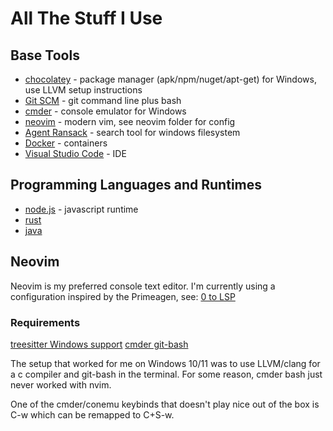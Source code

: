 # All The Stuff I Use

## Base Tools
- [chocolatey](https://chocolatey.org/install) - package manager (apk/npm/nuget/apt-get) for Windows, use LLVM setup instructions
- [Git SCM](https://git-scm.com/downloads) - git command line plus bash
- [cmder](https://cmder.app) - console emulator for Windows
- [neovim](https://neovim.io) - modern vim, see neovim folder for config
- [Agent Ransack](https://www.mythicsoft.com/agentransack) - search tool for windows filesystem
- [Docker](https://www.docker.com) - containers
- [Visual Studio Code](https://code.visualstudio.com) - IDE

## Programming Languages and Runtimes
- [node.js](https://nodejs.org) - javascript runtime
- [rust](https://www.rust-lang.org)
- [java](https://www.oracle.com/java/technologies/downloads)

## Neovim
Neovim is my preferred console text editor.  I'm currently using a configuration inspired by the Primeagen, see: [0 to LSP](https://www.youtube.com/watch?v=w7i4amO_zaE)

### Requirements
[treesitter Windows support](https://github.com/nvim-treesitter/nvim-treesitter/wiki/Windows-support)
[cmder git-bash](https://gist.github.com/nickautomatic/02ccb76292f7f8d9767e)

The setup that worked for me on Windows 10/11 was to use LLVM/clang for a c compiler and git-bash in the terminal.  For some reason, cmder bash just never worked with nvim.

One of the cmder/conemu keybinds that doesn't play nice out of the box is C-w which can be remapped to C+S-w.

